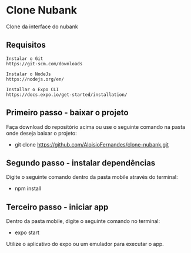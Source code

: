 # Clone Nubank
 Clone da interface do nubank

## Requisitos
    Instalar o Git
    https://git-scm.com/downloads

    Instalar o NodeJs
    https://nodejs.org/en/

    Installar o Expo CLI
    https://docs.expo.io/get-started/installation/

## Primeiro passo - baixar o projeto
Faça download do repositório acima ou use o seguinte comando na pasta onde deseja baixar o projeto:
 - git clone https://github.com/AloisioFernandes/clone-nubank.git

## Segundo passo - instalar dependências
Digite o seguinte comando dentro da pasta mobile através do terminal:
 - npm install

## Terceiro passo - iniciar app
Dentro da pasta mobile, digite o seguinte comando no terminal: 
 - expo start

Utilize o aplicativo do expo ou um emulador para executar o app.